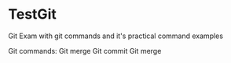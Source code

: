 # TestGit
Git Exam with git commands and it's practical command examples

Git commands:
Git merge
Git commit
Git merge

